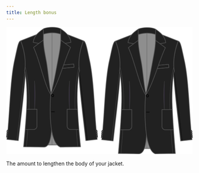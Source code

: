 ```yaml
---
title: Length bonus
---
```


![Length bonus](lengthbonus.svg)

The amount to lengthen the body of your jacket.


